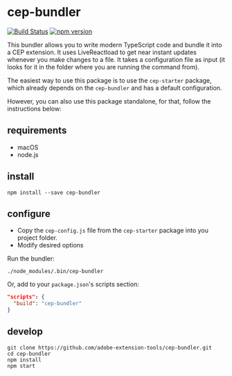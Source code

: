 # cep-bundler

[![Build Status](https://aedtci.mtmograph.com/api/badges/adobe-extension-tools/cep-bundler/status.svg)](https://aedtci.mtmograph.com/adobe-extension-tools/cep-bundler)
[![npm version](https://badge.fury.io/js/cep-bundler.svg)](https://www.npmjs.com/cep-bundler)

This bundler allows you to write modern TypeScript code and bundle it into a CEP extension.
It uses LiveReactload to get near instant updates whenever you make changes to a file.
It takes a configuration file as input (it looks for it in the folder where you are running the command from).

The easiest way to use this package is to use the `cep-starter` package, which already depends on the `cep-bundler` and has a default configuration.

However, you can also use this package standalone, for that, follow the instructions below:

## requirements

- macOS
- node.js

## install

```shell
npm install --save cep-bundler
```

## configure

- Copy the `cep-config.js` file from the `cep-starter` package into you project folder.
- Modify desired options

Run the bundler:
```shell
./node_modules/.bin/cep-bundler
```

Or, add to your `package.json`'s scripts section:

```json
"scripts": {
  "build": "cep-bundler"
}
```

## develop

```shell
git clone https://github.com/adobe-extension-tools/cep-bundler.git
cd cep-bundler
npm install
npm start
```